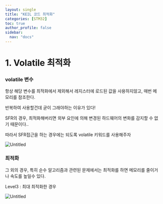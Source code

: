 ```yaml
---
layout: single
title: "KEIL 코드 최적화"
categories: [STM32]
toc: true
author_profile: false
sidebar:
  nav: "docs"
---
```


# 1. Volatile 최적화

### volatile 변수

항상 해당 변수를 최적화에서 제외해서 레지스터에 로드된 값을 사용하지않고, 매번 메모리를 참조한다.

반복하여 사용할건데 굳이 그래야하는 이유가 있다!

SFR의 경우, 최적화해버리면 외부 요인에 의해 변경된 하드웨어의 변화를 감지할 수 없기 때문이다..

따라서 SFR접근을 하는 경우에는 되도록 volatile 키워드를 사용해주자

![Untitled](Part%202%20KEI%20c1bc0/Untitled%2037.png)

### 최적화

그 외의 경우, 특히 순수 알고리즘과 관련된 문제에서는 최적화를 하면 메모리를 줄이거나 속도를 높일수 있다.

Level3 : 최대 최적화한 경우

![Untitled](Part%202%20KEI%20c1bc0/Untitled%2038.png)